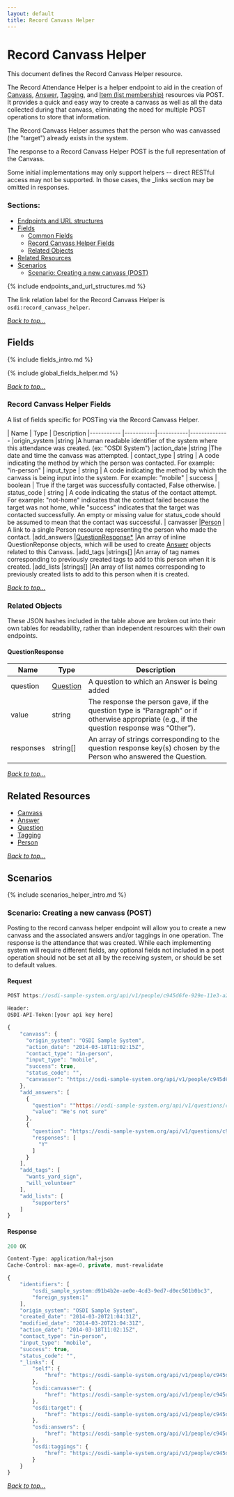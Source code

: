 ```yaml
---
layout: default
title: Record Canvass Helper
---
```


# Record Canvass Helper

This document defines the Record Canvass Helper resource. 

The Record Attendance Helper is a helper endpoint to aid in the creation of [Canvass](canvasses.html), [Answer](answers.html), [Tagging](taggings.html), and [Item (list membership)](items.html) resources via POST. It provides a quick and easy way to create a canvass as well as all the data collected during that canvass, eliminating the need for multiple POST operations to store that information.

The Record Canvass Helper assumes that the person who was canvassed (the "target") already exists in the system.

The response to a Record Canvass Helper POST is the full representation of the Canvass.

Some initial implementations may only support helpers -- direct RESTful access may not be supported. In those cases, the _links section may be omitted in responses.


### Sections:

* [Endpoints and URL structures](#endpoints-and-url-structures)
* [Fields](#fields)
	* [Common Fields](#common-fields)
    * [Record Canvass Helper Fields](#record-canvass-helper-fields)
    * [Related Objects](#related-objects)
* [Related Resources](#related-resources)
* [Scenarios](#scenarios)
    * [Scenario: Creating a new canvass (POST)](#scenario-creating-a-new-canvass-post)


{% include endpoints_and_url_structures.md %}

The link relation label for the Record Canvass Helper is ```osdi:record_canvass_helper```.

_[Back to top...](#)_


## Fields

{% include fields_intro.md %}

{% include global_fields_helper.md %}

_[Back to top...](#)_


### Record Canvass Helper Fields

A list of fields specific for POSTing via the Record Canvass Helper.

| Name          | Type      | Description
|-----------    |-----------|-----------|--------------
|origin_system		|string     |A human readable identifier of the system where this attendance was created. (ex: "OSDI System")
|action_date		|string		|The date and time the canvass was attempted.
| contact_type  | string | A code indicating the method by which the person was contacted.  For example: "in-person"
| input_type    | string | A code indicating the method by which the canvass is being input into the system. For example: "mobile"
| success      | boolean | True if the target was successfully contacted, False otherwise.
| status_code  | string | A code indicating the status of the contact attempt.  For example: "not-home" indicates that the contact failed because the target was not home, while "success" indicates that the target was contacted successfully.  An empty or missing value for status_code should be assumed to mean that the contact was successful.
| canvasser          |[Person](people.html) | A link to a single Person resource representing the person who made the contact.
|add_answers      |[QuestionResponse*](#QuestionResponse)     |An array of inline QuestionReponse objects, which will be used to create [Answer](answers.html) objects related to this Canvass.
|add_tags      |strings[]     |An array of tag names corresponding to previously created tags to add to this person when it is created.
|add_lists     |strings[]     |An array of list names corresponding to previously created lists to add to this person when it is created.

_[Back to top...](#)_


### Related Objects

These JSON hashes included in the table above are broken out into their own tables for readability, rather than independent resources with their own endpoints.

#### QuestionResponse

|Name          |Type      |Description
|-----------    |-----------|--------------
|question      |[Question](questions.html)     | A question to which an Answer is being added
|value      |string     |The response the person gave, if the question type is “Paragraph” or if otherwise appropriate (e.g., if the question response was “Other”).
|responses  |string[] | An array of strings corresponding to the question response key(s) chosen by the Person who answered the Question.

_[Back to top...](#)_

## Related Resources

* [Canvass](canvasses.html)
* [Answer](answers.html)
* [Question](questions.html)
* [Tagging](taggings.html)
* [Person](people.html)

_[Back to top...](#)_


## Scenarios

{% include scenarios_helper_intro.md %}


### Scenario: Creating a new canvass (POST)

Posting to the record canvass helper endpoint will allow you to create a new canvass and the associated answers and/or taggings in one operation. The response is the attendance that was created. While each implementing system will require different fields, any optional fields not included in a post operation should not be set at all by the receiving system, or should be set to default values.

#### Request

```javascript
POST https://osdi-sample-system.org/api/v1/people/c945d6fe-929e-11e3-a2e9-12313d316c29/record_canvass_helper

Header:
OSDI-API-Token:[your api key here]

{
    "canvass": {
      "origin_system": "OSDI Sample System",
      "action_date": "2014-03-18T11:02:15Z",
      "contact_type": "in-person",
      "input_type": "mobile",
      "success": true,
      "status_code": "",
      "canvasser": "https://osdi-sample-system.org/api/v1/people/c945d6fe-929e-11e3-a2e9-12313d316444"
    },
    "add_answers": [
      {
        "question": ""https://osdi-sample-system.org/api/v1/questions/c945d6fe-929e-11e3-a2e9-12313d316c29",
        "value": "He's not sure"        
      },
      {
        "question": "https://osdi-sample-system.org/api/v1/questions/c945d6fe-929e-11e3-a2e9-12313d316c33",
        "responses": [
          "Y"
        ]        
      }
    ],
    "add_tags": [
      "wants_yard_sign",
      "will_volunteer"
    ],
    "add_lists": [
        "supporters"
    ]
}
```

#### Response

```javascript
200 OK

Content-Type: application/hal+json
Cache-Control: max-age=0, private, must-revalidate

{
    "identifiers": [
        "osdi_sample_system:d91b4b2e-ae0e-4cd3-9ed7-d0ec501b0bc3",
        "foreign_system:1"
    ],
    "origin_system": "OSDI Sample System",
    "created_date": "2014-03-20T21:04:31Z",
    "modified_date": "2014-03-20T21:04:31Z",
    "action_date": "2014-03-18T11:02:15Z",
    "contact_type": "in-person",
    "input_type": "mobile",
    "success": true,
    "status_code": "",
    "_links": {
        "self": {
            "href": "https://osdi-sample-system.org/api/v1/people/c945d6fe-929e-11e3-a2e9-12313d316c29/canvasses/d91b4b2e-ae0e-4cd3-9ed7-d0ec501b0bc3"
        },
        "osdi:canvasser": {
            "href": "https://osdi-sample-system.org/api/v1/people/c945d6fe-929e-11e3-a2e9-12313d316444"
        },
        "osdi:target": {
            "href": "https://osdi-sample-system.org/api/v1/people/c945d6fe-929e-11e3-a2e9-12313d316c29"
        },
        "osdi:answers": {
            "href": "https://osdi-sample-system.org/api/v1/people/c945d6fe-929e-11e3-a2e9-12313d316c29/canvasses/d91b4b2e-ae0e-4cd3-9ed7-d0ec501b0bc3/answers"
        },
        "osdi:taggings": {
            "href": "https://osdi-sample-system.org/api/v1/people/c945d6fe-929e-11e3-a2e9-12313d316c29/canvasses/d91b4b2e-ae0e-4cd3-9ed7-d0ec501b0bc3/taggings"
        }
    }
}
```


_[Back to top...](#)_